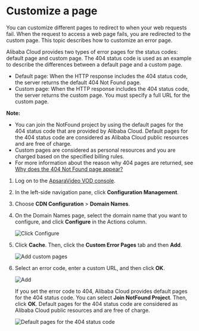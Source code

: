 # Customize a page

You can customize different pages to redirect to when your web requests fail. When the request to access a web page fails, you are redirected to the custom page. This topic describes how to customize an error page.

Alibaba Cloud provides two types of error pages for the status codes: default page and custom page. The 404 status code is used as an example to describe the differences between a default page and a custom page.

-   Default page: When the HTTP response includes the 404 status code, the server returns the default 404 Not Found page.
-   Custom page: When the HTTP response includes the 404 status code, the server returns the custom page. You must specify a full URL for the custom page.

**Note:**

-   You can join the NotFound project by using the default pages for the 404 status code that are provided by Alibaba Cloud. Default pages for the 404 status code are considered as Alibaba Cloud public resources and are free of charge.
-   Custom pages are considered as personal resources and you are charged based on the specified billing rules.
-   For more information about the reason why 404 pages are returned, see [Why does the 404 Not Found page appear?](https://www.alibabacloud.com/help/doc-detail/27132.html)

1.  Log on to the [ApsaraVideo VOD console](https://vod.console.aliyun.com/).

2.  In the left-side navigation pane, click **Configuration Management**.

3.  Choose **CDN Configuration** \> **Domain Names**.

4.  On the Domain Names page, select the domain name that you want to configure, and click **Configure** in the Actions column.

    ![Click Configure](https://static-aliyun-doc.oss-accelerate.aliyuncs.com/assets/img/en-US/2585068061/p180549.png)

5.  Click **Cache**. Then, click the **Custom Error Pages** tab and then **Add**.

    ![Add custom pages](https://static-aliyun-doc.oss-accelerate.aliyuncs.com/assets/img/en-US/9653888061/p181519.png)

6.  Select an error code, enter a custom URL, and then click **OK**.

    ![Add](https://static-aliyun-doc.oss-accelerate.aliyuncs.com/assets/img/en-US/9653888061/p181521.png)

    If you set the error code to 404, Alibaba Cloud provides default pages for the 404 status code. You can select **Join NotFound Project**. Then, click **OK**. Default pages for the 404 status code are considered as Alibaba Cloud public resources and are free of charge.

    ![Default pages for the 404 status code](https://static-aliyun-doc.oss-accelerate.aliyuncs.com/assets/img/en-US/9653888061/p181524.png)



